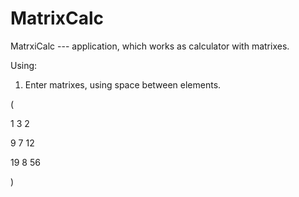 # MatrixCalc
MatrxiCalc --- application, which works as calculator with matrixes.

Using:

1) Enter matrixes, using space between elements.

(


1 3 2


9 7 12


19 8 56


)
